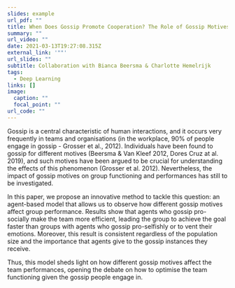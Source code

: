 ```yaml
---
slides: example
url_pdf: ""
title: When Does Gossip Promote Cooperation? The Role of Gossip Motives
summary: ""
url_video: ""
date: 2021-03-13T19:27:08.315Z
external_link: '""'
url_slides: ""
subtitle: Collaboration with Bianca Beersma & Charlotte Hemelrijk
tags:
  - Deep Learning
links: []
image:
  caption: ""
  focal_point: ""
url_code: ""
---
```

Gossip is a central characteristic of human interactions, and it occurs very frequently in teams and organisations (in the workplace, 90% of people engage in gossip - Grosser et al., 2012). Individuals have been found to gossip for different motives (Beersma & Van Kleef 2012, Dores Cruz at al. 2019), and such motives have been argued to be crucial for understanding the effects of this phenomenon (Grosser et al. 2012). Nevertheless, the impact of gossip motives on group functioning and performances has still to be investigated.

In this paper, we propose an innovative method to tackle this question: an agent-based model that allows us to observe how different gossip motives affect group performance. Results show that agents who gossip pro-socially make the team more efficient, leading the group to achieve the goal faster than groups with agents who gossip pro-selfishly or to vent their emotions. Moreover, this result is consistent regardless of the population size and the importance that agents give to the gossip instances they receive.

Thus, this model sheds light on how different gossip motives affect the team performances, opening the debate on how to optimise the team functioning given the gossip people engage in.